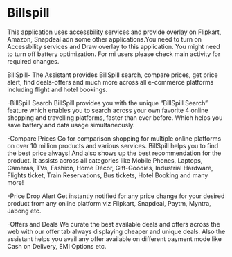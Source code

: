 # Billspill

This application uses accessbility services and provide overlay on Flipkart, Amazon, Snapdeal adn some other applications.You need to turn on Accessbility services and Draw overlay to this application. You might need to turn off battery optimization. For mi users please check main activity for required changes.

BillSpill- The Assistant provides BillSpill search, compare prices, get price alert, find deals-offers and much more across all e-commerce platforms including flight and hotel bookings.

-BillSpill Search
BillSpill provides you with the unique “BillSpill Search” feature which enables you to search across your own favorite 4 online shopping and travelling platforms, faster than ever before. Which helps you save battery and data usage simultaneously.

-Compare Prices 
Go for comparison shopping for multiple online platforms on over 10 million products and various services. BillSpill helps you to find the best price always! And also shows up the best recommendation for the product. It assists across all categories like Mobile Phones, Laptops, Cameras, TVs, Fashion, Home Décor, Gift-Goodies, Industrial Hardware, Flights ticket, Train Reservations, Bus tickets, Hotel Booking and many more!

-Price Drop Alert
Get instantly notified for any price change for your desired product from any online platform viz Flipkart, Snapdeal, Paytm, Myntra, Jabong etc. 

-Offers and Deals
We curate the best available deals and offers across the web with our offer tab always displaying cheaper and unique deals. Also the assistant helps you avail any offer available on different payment mode like Cash on Delivery, EMI Options etc.
